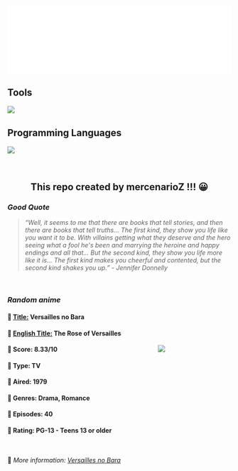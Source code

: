 
<img src="svg/nai.svg" />

<p>
  <h2>Tools</h2>
  <a href="https://skillicons.dev">
    <img src="https://skillicons.dev/icons?i=git,bash,vim,ubuntu,tensorflow,pytorch,docker,raspberrypi" />
  </a>

  <br />

  <h2>Programming Languages</h2>

  <a href="https://skillicons.dev">
    <img src="https://skillicons.dev/icons?i=python,c,cpp" />
  </a>
</p>

<br />

<h2 align="center">This repo created by mercenarioZ !!! 😀</h2>
<h3><i>Good Quote</i></h3>

<blockquote>
<i>
“Well, it seems to me that there are books that tell stories, and then there are books that tell truths... The first kind, they show you life like you want it to be. With villains getting what they deserve and the hero seeing what a fool he's been and marrying the heroine and happy endings and all that... But the second kind, they show you life more like it is... The first kind makes you cheerful and contented, but the second kind shakes you up.” - Jennifer Donnelly
</i>
</blockquote>

<br />

<h3><i>Random anime</i></h3>

<h4>
  <strong>🥭 <u>Title:</u></strong> Versailles no Bara
</h4>

<h4>🌿 <u>English Title:</u> The Rose of Versailles</h4>

<img align="right" width="165" src=https://cdn.myanimelist.net/images/anime/9/57043.jpg />

<h4>🌱 Score: 8.33/10</h4>

<h4>🌲 Type: TV</h4>

<h4>🌴 Aired: 1979</h4>

<h4>🌵 Genres: Drama, Romance</h4>

<h4>🥑 Episodes: 40</h4>

<h4>🍏 Rating: PG-13 - Teens 13 or older</h4>

<br />

🍂 *More information: [Versailles no Bara](https://myanimelist.net/anime/338/Versailles_no_Bara)*
    